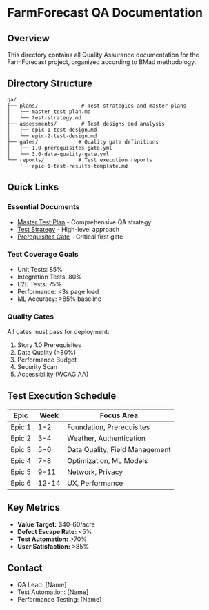 # FarmForecast QA Documentation

## Overview

This directory contains all Quality Assurance documentation for the FarmForecast project, organized according to BMad methodology.

## Directory Structure

```
qa/
├── plans/              # Test strategies and master plans
│   ├── master-test-plan.md
│   └── test-strategy.md
├── assessments/        # Test designs and analysis
│   ├── epic-1-test-design.md
│   └── epic-2-test-design.md
├── gates/             # Quality gate definitions
│   ├── 1.0-prerequisites-gate.yml
│   └── 3.0-data-quality-gate.yml
└── reports/           # Test execution reports
    └── epic-1-test-results-template.md
```

## Quick Links

### Essential Documents
- [Master Test Plan](./plans/master-test-plan.md) - Comprehensive QA strategy
- [Test Strategy](./plans/test-strategy.md) - High-level approach
- [Prerequisites Gate](./gates/1.0-prerequisites-gate.yml) - Critical first gate

### Test Coverage Goals
- Unit Tests: 85%
- Integration Tests: 80%
- E2E Tests: 75%
- Performance: <3s page load
- ML Accuracy: >85% baseline

### Quality Gates
All gates must pass for deployment:
1. Story 1.0 Prerequisites
2. Data Quality (>80%)
3. Performance Budget
4. Security Scan
5. Accessibility (WCAG AA)

## Test Execution Schedule

| Epic | Week | Focus Area |
|------|------|------------|
| Epic 1 | 1-2 | Foundation, Prerequisites |
| Epic 2 | 3-4 | Weather, Authentication |
| Epic 3 | 5-6 | Data Quality, Field Management |
| Epic 4 | 7-8 | Optimization, ML Models |
| Epic 5 | 9-11 | Network, Privacy |
| Epic 6 | 12-14 | UX, Performance |

## Key Metrics

- **Value Target:** $40-60/acre
- **Defect Escape Rate:** <5%
- **Test Automation:** >70%
- **User Satisfaction:** >85%

## Contact

- QA Lead: [Name]
- Test Automation: [Name]
- Performance Testing: [Name]